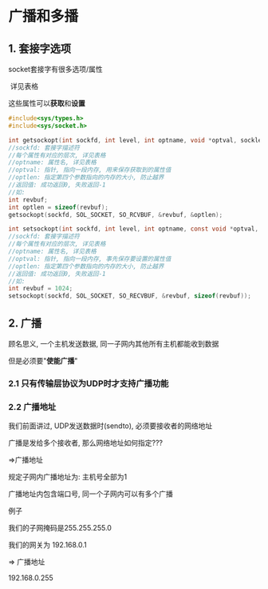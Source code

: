 # 广播和多播

## 1. 套接字选项

socket套接字有很多选项/属性

​	详见表格

这些属性可以**获取**和**设置**

```c
#include<sys/types.h>
#include<sys/socket.h>

int getsockopt(int sockfd, int level, int optname, void *optval, socklen_t *optlen);
//sockfd: 套接字描述符
//每个属性有对应的层次, 详见表格
//optname: 属性名, 详见表格
//optval: 指针, 指向一段内存, 用来保存获取到的属性值
//optlen: 指定第四个参数指向的内存的大小, 防止越界
//返回值: 成功返回0, 失败返回-1
//如:
int revbuf;
int optlen = sizeof(revbuf);
getsockopt(sockfd, SOL_SOCKET, SO_RCVBUF, &revbuf, &optlen);

int setsockopt(int sockfd, int level, int optname, const void *optval, socklen_t optlen);
//sockfd: 套接字描述符
//每个属性有对应的层次, 详见表格
//optname: 属性名, 详见表格
//optval: 指针, 指向一段内存, 事先保存要设置的属性值
//optlen: 指定第四个参数指向的内存的大小, 防止越界
//返回值: 成功返回0, 失败返回-1
//如:
int revbuf = 1024;
setsockopt(sockfd, SOL_SOCKET, SO_RECVBUF, &revbuf, sizeof(revbuf));
```

## 2. 广播

顾名思义, 一个主机发送数据, 同一子网内其他所有主机都能收到数据

但是必须要"**使能广播**"



### 2.1 只有传输层协议为UDP时才支持广播功能

### 2.2 广播地址

我们前面讲过, UDP发送数据时(sendto), 必须要接收者的网络地址

广播是发给多个接收者, 那么网络地址如何指定???

=>广播地址

规定子网内广播地址为: 主机号全部为1

广播地址内包含端口号, 同一个子网内可以有多个广播



例子

我们的子网掩码是255.255.255.0

我们的网关为		192.168.0.1

=> 广播地址

192.168.0.255

​	